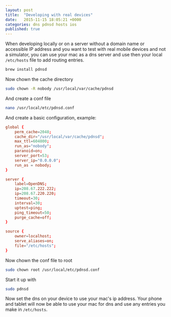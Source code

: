 ```yaml
---
layout: post
title:  "Developing with real devices"
date:   2015-11-15 18:05:21 +0000
categories: dns pdnsd hosts ios
published: true
---
```

When developing locally or on a server without a domain name or accessible IP address and you want to test with real mobile devices and not a simulator, you can use your mac as a dns server and use then your local `/etc/hosts` file to add routing entries.

```sh
brew install pdnsd
```

Now chown the cache directory

```sh
sudo chown -R nobody /usr/local/var/cache/pdnsd
```

And create a conf file

```sh
nano /usr/local/etc/pdnsd.conf
```

And create a basic configuration, example:

```conf
global {
    perm_cache=2048;
    cache_dir="/usr/local/var/cache/pdnsd";
    max_ttl=604800;
    run_as="nobody";
    paranoid=on;
    server_port=53;
    server_ip="0.0.0.0";
    run_as = nobody;
}

server {
    label=OpenDNS;
    ip=208.67.222.222;
    ip=208.67.220.220;
    timeout=30;
    interval=30;
    uptest=ping;
    ping_timeout=50;
    purge_cache=off;
}

source {
    owner=localhost;
    serve_aliases=on;
    file="/etc/hosts";
}
```

Now chown the conf file to root

```sh
sudo chown root /usr/local/etc/pdnsd.conf
```

Start it up with

```sh
sudo pdnsd
```

Now set the dns on your device to use your mac's ip address. Your phone and tablet will now be able to use your mac for dns and use any entries you make in `/etc/hosts`.


[1]: https://brew.sh/

